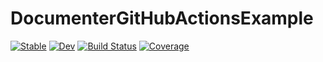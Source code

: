 # DocumenterGitHubActionsExample

[![Stable](https://img.shields.io/badge/docs-stable-blue.svg)](https://mortenpi.github.io/DocumenterGitHubActionsExample.jl/stable)
[![Dev](https://img.shields.io/badge/docs-dev-blue.svg)](https://mortenpi.github.io/DocumenterGitHubActionsExample.jl/dev)
[![Build Status](https://github.com/mortenpi/DocumenterGitHubActionsExample.jl/workflows/CI/badge.svg)](https://github.com/mortenpi/DocumenterGitHubActionsExample.jl/actions)
[![Coverage](https://codecov.io/gh/mortenpi/DocumenterGitHubActionsExample.jl/branch/master/graph/badge.svg)](https://codecov.io/gh/mortenpi/DocumenterGitHubActionsExample.jl)
